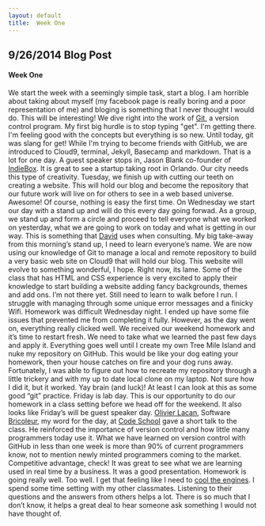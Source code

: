 ```yaml
---
layout: default
title:  Week One
---
```


## **9/26/2014 Blog Post**

#### Week One

We start the week with a seemingly simple task, start a blog. I am horrible about taking about myself (my facebook page is really boring and a poor representation of me) and bloging is something that I never thought I would do. This will be interesting!
We dive right into the work of  [Git](http://en.wikipedia.org/wiki/Git_(software)), a version control program. My first big hurdle is to stop typing "get". I'm getting there. I'm feeling good with the concepts but everything is so new. Until today, git was slang for get!  While I'm trying to become friends with GitHub, we are introduced to Cloud9, terminal, Jekyll, Basecamp and markdown. That is a lot for one day.
A guest speaker stops in, Jason Blank co-founder of [IndieBox](https://www.theindiebox.com/about/). It is great to see a startup taking root in Orlando. Our city needs this type of creativity.
Tuesday, we finish up with cutting our teeth on creating a website. This will hold our blog and become the repository that our future work will live on for others to see in a web based universe. Awesome! Of course, nothing is easy the first time.
On Wednesday we start our day with a stand up and will do this every day going forwad.  As a group, we stand up and form a circle and proceed to tell everyone what we worked on yesterday, what we are going to work on today and what is getting in our way.  This is something that [David]( http://about.me/al_the_x) uses when consulting.  My big take-away from this morning’s stand up, I need to learn everyone’s name.
We are now using our knowledge of Git to manage a local and remote repository to build a very basic web site on Cloud9 that will hold our blog.  This website will evolve to something wonderful, I hope.  Right now, its lame.  Some of the class that has HTML and CSS experience is very excited to apply their knowledge to start building a website adding fancy backgrounds, themes and add ons.  I’m not there yet.  Still need to learn to walk before I run.  I struggle with managing through some unique error messages and a finicky Wifi.
Homework was difficult Wednesday night.  I ended up have some file issues that prevented me from completing it fully.  However, as the day went on, everything really clicked well.  We received our weekend homework and it’s time to restart fresh.  We need to take what we learned the past few days and apply it.  Everything goes well until I create my own Tree Mile Island and nuke my repository on GitHub.  This would be like your dog eating your homework, then your house catches on fire and your dog runs away.  Fortunately, I was able to figure out how to recreate my repository through a little trickery and with my up to date local clone on my laptop.  Not sure how I did it, but it worked.  Yay brain (and luck)!  At least I can look at this as some good “git” practice.
Friday is lab day.  This is our opportunity to do our homework in a class setting before we head off for the weekend. It also looks like Friday’s will be guest speaker day.  [Olivier Lacan]( http://olivierlacan.com/about/), Software [Bricoleur]( http://en.wikipedia.org/wiki/Bricolage), my word for the day, at [Code School](www.codeschool.com) gave a short talk to the class.  He reinforced the importance of version control and how little many programmers today use it.  What we have learned on version control with GitHub in less than one week is more than 90% of current programmers know, not to mention newly minted programmers coming to the market. Competitive advantage, check!  It was great to see what we are learning used in real time by a business.  It was a good presentation.  Homework is going really well.  Too well.  I get that feeling like I need to [cool the engines]( http://www.last.fm/music/Boston/_/Cool+The+Engines).  I spend some time setting with my other classmates.  Listening to their questions and the answers from others helps a lot.  There is so much that I don’t know, it helps a great deal to hear someone ask something I would not have thought of.  
